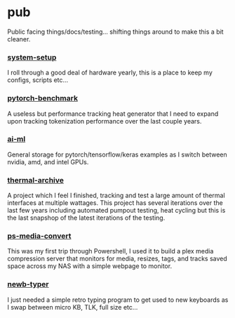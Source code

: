 # pub

Public facing things/docs/testing... shifting things around to make this a bit cleaner.

### <a href="/system-setup">system-setup</a>

I roll through a good deal of hardware yearly, this is a place to keep my configs, scripts etc...

### <a href="/pytorch-benchmark">pytorch-benchmark</a>

A useless but performance tracking heat generator that I need to expand upon tracking tokenization performance over the last couple years.

### <a href="/ai-ml">ai-ml</a>

General storage for pytorch/tensorflow/keras examples as I switch between nvidia, amd, and intel GPUs. 

### <a href="/thermal-archive">thermal-archive</a>

A project which I feel I finished, tracking and test a large amount of thermal interfaces at multiple wattages. This project has several iterations over the last few years including automated pumpout testing, heat cycling but this is the last snapshop of the latest iterations of the testing.

### <a href="/ps-media-convert">ps-media-convert</a>

This was my first trip through Powershell, I used it to build a plex media compression server that monitors for media, resizes, tags, and tracks saved space across my NAS with a simple webpage to monitor.

### <a href="/newb-typer">newb-typer</a>

I just needed a simple retro typing program to get used to new keyboards as I swap between micro KB, TLK, full size etc...
